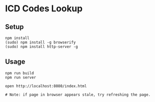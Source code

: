 # ICD Codes Lookup

## Setup

    npm install
    (sudo) npm install -g browserify
    (sudo) npm install http-server -g

## Usage

    npm run build
    npm run server

    open http://localhost:8080/index.html

    # Note: if page in browser appears stale, try refreshing the page.
